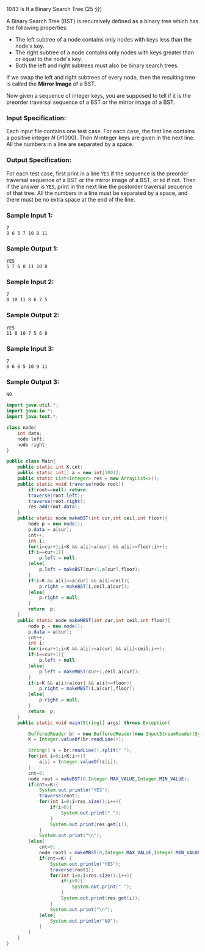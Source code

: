 1043 Is It a Binary Search Tree (25 分)

A Binary Search Tree (BST) is recursively defined as a binary tree which has the following properties:

- The left subtree of a node contains only nodes with keys less than the node's key.
- The right subtree of a node contains only nodes with keys greater than or equal to the node's key.
- Both the left and right subtrees must also be binary search trees.

If we swap the left and right subtrees of every node, then the resulting tree is called the **Mirror Image** of a BST.

Now given a sequence of integer keys, you are supposed to tell if it is the preorder traversal sequence of a BST or the mirror image of a BST.

### Input Specification:

Each input file contains one test case. For each case, the first line contains a positive integer *N* (≤1000). Then *N* integer keys are given in the next line. All the numbers in a line are separated by a space.

### Output Specification:

For each test case, first print in a line `YES` if the sequence is the preorder traversal sequence of a BST or the mirror image of a BST, or `NO` if not. Then if the answer is `YES`, print in the next line the postorder traversal sequence of that tree. All the numbers in a line must be separated by a space, and there must be no extra space at the end of the line.

### Sample Input 1:

```in
7
8 6 5 7 10 8 11
```

### Sample Output 1:

```out
YES
5 7 6 8 11 10 8
```

### Sample Input 2:

```in
7
8 10 11 8 6 7 5
```

### Sample Output 2:

```out
YES
11 8 10 7 5 6 8
```

### Sample Input 3:

```in
7
8 6 8 5 10 9 11
```

### Sample Output 3:

```out
NO
```

```java
import java.util.*;
import java.io.*;
import java.text.*;

class node{
    int data;
    node left;
    node right;
}

public class Main{
    public static int K,cnt;
    public static int[] a = new int[1001];
    public static List<Integer> res = new ArrayList<>();
    public static void traverse(node root){
        if(root==null) return;
        traverse(root.left);
        traverse(root.right);
        res.add(root.data);
    }
    public static node makeBST(int cur,int ceil,int floor){
        node p = new node();
        p.data = a[cur];
        cnt++;
        int i;
        for(i=cur+1;i<K && a[i]<a[cur] && a[i]>=floor;i++);
        if(i==cur+1){
            p.left = null;
        }else{
            p.left = makeBST(cur+1,a[cur],floor);
        }
        if(i<K && a[i]>=a[cur] && a[i]<ceil){
            p.right = makeBST(i,ceil,a[cur]);
        }else{
            p.right = null;
        }
        return  p;
    }
    public static node makeMBST(int cur,int ceil,int floor){
        node p = new node();
        p.data = a[cur];
        cnt++;
        int i;
        for(i=cur+1;i<K && a[i]>=a[cur] && a[i]<ceil;i++);
        if(i==cur+1){
            p.left = null;
        }else{
            p.left = makeMBST(cur+1,ceil,a[cur]);
        }
        if(i<K && a[i]<a[cur] && a[i]>=floor){
            p.right = makeMBST(i,a[cur],floor);
        }else{
            p.right = null;
        }
        return  p;
    }
    public static void main(String[] args) throws Exception{

        BufferedReader br = new BufferedReader(new InputStreamReader(System.in));
        K = Integer.valueOf(br.readLine());

        String[] s = br.readLine().split(" ");
        for(int i=0;i<K;i++){
            a[i] = Integer.valueOf(s[i]);
        }
        cnt=0;
        node root = makeBST(0,Integer.MAX_VALUE,Integer.MIN_VALUE);
        if(cnt==K){
            System.out.println("YES");
            traverse(root);
            for(int i=0;i<res.size();i++){
                if(i>0){
                    System.out.print(" ");
                }
                System.out.print(res.get(i));
            }
            System.out.print("\n");
        }else{
            cnt=0;
            node root1 = makeMBST(0,Integer.MAX_VALUE,Integer.MIN_VALUE);
            if(cnt==K) {
                System.out.println("YES");
                traverse(root1);
                for(int i=0;i<res.size();i++){
                    if(i>0){
                        System.out.print(" ");
                    }
                    System.out.print(res.get(i));
                }
                System.out.print("\n");
            }else{
                System.out.println("NO");
            }
        }
    }
}
```

